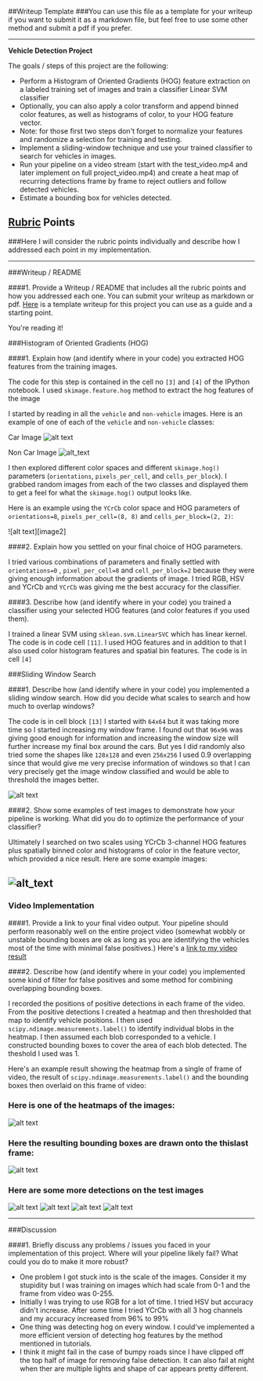 ##Writeup Template
###You can use this file as a template for your writeup if you want to submit it as a markdown file, but feel free to use some other method and submit a pdf if you prefer.

---

**Vehicle Detection Project**

The goals / steps of this project are the following:

* Perform a Histogram of Oriented Gradients (HOG) feature extraction on a labeled training set of images and train a classifier Linear SVM classifier
* Optionally, you can also apply a color transform and append binned color features, as well as histograms of color, to your HOG feature vector. 
* Note: for those first two steps don't forget to normalize your features and randomize a selection for training and testing.
* Implement a sliding-window technique and use your trained classifier to search for vehicles in images.
* Run your pipeline on a video stream (start with the test_video.mp4 and later implement on full project_video.mp4) and create a heat map of recurring detections frame by frame to reject outliers and follow detected vehicles.
* Estimate a bounding box for vehicles detected.

[//]: # (Image References)
[car]: ./output_images/image0000.png "Car Image"
[noncar]: ./output_images/image10.png "Non Car Image"
[boxes]: ./output_images/boxes.png
[pred]: ./output_images/prediction.png
[one]: ./output_images/output_1.png
[two]: ./output_images/output_2.png
[three]: ./output_images/output_3.png
[four]: ./output_images/output_4.png
[heat]: ./output_images/heatmap.png "Heatmap"
[heatpred]: ./output_images/heatmap_predict.png "Heatmap prediction"

## [Rubric](https://review.udacity.com/#!/rubrics/513/view) Points
###Here I will consider the rubric points individually and describe how I addressed each point in my implementation.  

---
###Writeup / README

####1. Provide a Writeup / README that includes all the rubric points and how you addressed each one.  You can submit your writeup as markdown or pdf.  [Here](https://github.com/udacity/CarND-Vehicle-Detection/blob/master/writeup_template.md) is a template writeup for this project you can use as a guide and a starting point.  

You're reading it!

###Histogram of Oriented Gradients (HOG)

####1. Explain how (and identify where in your code) you extracted HOG features from the training images.

The code for this step is contained in the cell no `[3]` and `[4]` of the IPython notebook. I used `skimage.feature.hog` method to extract the hog features of the image  

I started by reading in all the `vehicle` and `non-vehicle` images.  Here is an example of one of each of the `vehicle` and `non-vehicle` classes:

Car Image
![alt text][car]

Non Car Image
![alt_text][noncar]

I then explored different color spaces and different `skimage.hog()` parameters (`orientations`, `pixels_per_cell`, and `cells_per_block`).  I grabbed random images from each of the two classes and displayed them to get a feel for what the `skimage.hog()` output looks like.

Here is an example using the `YCrCb` color space and HOG parameters of `orientations=8`, `pixels_per_cell=(8, 8)` and `cells_per_block=(2, 2)`:


![alt text][image2]

####2. Explain how you settled on your final choice of HOG parameters.

I tried various combinations of parameters and finally settled with `orientations=0` , `pixel_per_cell=8` and `cell_per_block=2` because they were giving enough information about the gradients of image. I tried RGB, HSV and YCrCb and `YCrCb` was giving me the best accuracy for the classifier.
 
####3. Describe how (and identify where in your code) you trained a classifier using your selected HOG features (and color features if you used them).

I trained a linear SVM using `sklean.svm.LinearSVC` which has linear kernel. The code is in code cell `[11]`.
I used HOG features and in addition to that I also used color histogram features and spatial bin features. The code is in cell `[4]`

###Sliding Window Search

####1. Describe how (and identify where in your code) you implemented a sliding window search.  How did you decide what scales to search and how much to overlap windows?

The code is in cell block `[13]`
I started with `64x64` but it was taking more time so I started increasing my window frame. I found out that `96x96` was giving good enough for information and increasing the window size will further increase my final box around the cars. But yes I did randomly also tried some the shapes like `128x128` and even `256x256`
I used 0.9 overlapping since that would give me very precise information of windows so that I can very precisely get the image window classified and would be able to threshold the images better.

![alt text][boxes]

####2. Show some examples of test images to demonstrate how your pipeline is working.  What did you do to optimize the performance of your classifier?

Ultimately I searched on two scales using YCrCb 3-channel HOG features plus spatially binned color and histograms of color in the feature vector, which provided a nice result.  Here are some example images:

![alt_text][pred]
---

### Video Implementation

####1. Provide a link to your final video output.  Your pipeline should perform reasonably well on the entire project video (somewhat wobbly or unstable bounding boxes are ok as long as you are identifying the vehicles most of the time with minimal false positives.)
Here's a [link to my video result](https://youtu.be/L3dSs38ycSo)


####2. Describe how (and identify where in your code) you implemented some kind of filter for false positives and some method for combining overlapping bounding boxes.

I recorded the positions of positive detections in each frame of the video.  From the positive detections I created a heatmap and then thresholded that map to identify vehicle positions.  I then used `scipy.ndimage.measurements.label()` to identify individual blobs in the heatmap.  I then assumed each blob corresponded to a vehicle.  I constructed bounding boxes to cover the area of each blob detected.  The theshold I used was 1.

Here's an example result showing the heatmap from a single of frame of video, the result of `scipy.ndimage.measurements.label()` and the bounding boxes then overlaid on this frame of video:

### Here is one of the heatmaps of the images:
![alt text][heat]

### Here the resulting bounding boxes are drawn onto the thislast frame:
![alt text][heatpred]

### Here are some more detections on the test images
![alt text][one]
![alt text][two]
![alt text][three]
![alt text][four]

---

###Discussion

####1. Briefly discuss any problems / issues you faced in your implementation of this project.  Where will your pipeline likely fail?  What could you do to make it more robust?

- One problem I got stuck into is the scale of the images. Consider it my stupidity but I was training on images which had scale from 0-1 and the frame from video was 0-255.
- Initially I was trying to use RGB for a lot of time. I tried HSV but accuracy didn't increase. After some time I tried YCrCb with all 3 hog channels and my accuracy increased from 96% to 99%
- One thing was detecting hog on every window. I could've implemented a more efficient version of detecting hog features by the method mentioned in tutorials.
- I think it might fail in the case of bumpy roads since I have clipped off the top half of image for removing false detection. It can also fail at night when ther are multiple lights and shape of car appears pretty different.


